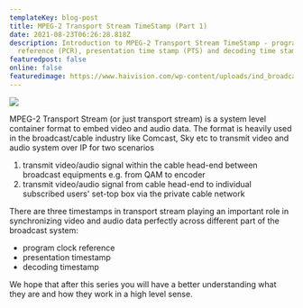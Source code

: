 ```yaml
---
templateKey: blog-post
title: MPEG-2 Transport Stream TimeStamp (Part 1)
date: 2021-08-23T06:26:28.818Z
description: Introduction to MPEG-2 Transport Stream TimeStamp - program clock
  reference (PCR), presentation time stamp (PTS) and decoding time stamp (DTS).
featuredpost: false
online: false
featuredimage: https://www.haivision.com/wp-content/uploads/ind_broadcast_hero.jpg
---
```

![](https://www.haivision.com/wp-content/uploads/ind_broadcast_hero.jpg)

MPEG-2 Transport Stream (or just transport stream) is a system level container format to embed video and audio data. The format is heavily used in the broadcast/cable industry like Comcast, Sky etc to transmit video and audio system over IP for two scenarios

1. transmit video/audio signal within the cable head-end between broadcast equipments e.g. from QAM to encoder
2. transmit video/audio signal from cable head-end to individual subscribed users' set-top box via the private cable network

There are three timestamps in transport stream playing an important role in synchronizing video and audio data perfectly across different part of the broadcast system:

* program clock reference
* presentation timestamp
* decoding timestamp

We hope that after this series you will have a better understanding what they are and how they work in a high level sense.